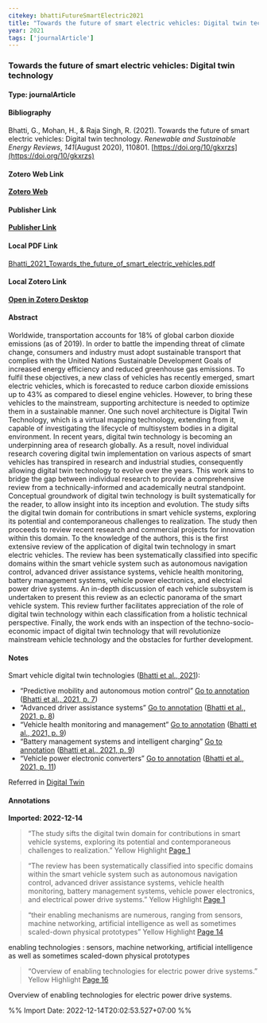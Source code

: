 ```yaml
---
citekey: bhattiFutureSmartElectric2021  
title: "Towards the future of smart electric vehicles: Digital twin technology"
year: 2021
tags: ['journalArticle']
---
```


### Towards the future of smart electric vehicles: Digital twin technology  

#### Type: journalArticle

#### Bibliography
  
Bhatti, G., Mohan, H., & Raja Singh, R. (2021). Towards the future of smart electric vehicles: Digital twin technology. _Renewable and Sustainable Energy Reviews_, _141_(August 2020), 110801. [https://doi.org/10/gkxrzs](https://doi.org/10/gkxrzs)  
  

#### Zotero Web Link
[**Zotero Web**](http://zotero.org/users/242940/items/Z5CP9QQX)  

#### Publisher Link
[**Publisher Link**](https://doi.org/10.1016/j.rser.2021.110801)  

#### Local PDF Link
[Bhatti_2021_Towards_the_future_of_smart_electric_vehicles.pdf](file:///C:/Users/User/Zotero/storage/9S287MQ8/Bhatti_2021_Towards_the_future_of_smart_electric_vehicles.pdf)  

#### Local Zotero Link
[**Open in Zotero Desktop**](zotero://select/library/items/Z5CP9QQX)  

#### Abstract

Worldwide, transportation accounts for 18% of global carbon dioxide emissions (as of 2019). In order to battle the impending threat of climate change, consumers and industry must adopt sustainable transport that complies with the United Nations Sustainable Development Goals of increased energy efficiency and reduced greenhouse gas emissions. To fulfil these objectives, a new class of vehicles has recently emerged, smart electric vehicles, which is forecasted to reduce carbon dioxide emissions up to 43% as compared to diesel engine vehicles. However, to bring these vehicles to the mainstream, supporting architecture is needed to optimize them in a sustainable manner. One such novel architecture is Digital Twin Technology, which is a virtual mapping technology, extending from it, capable of investigating the lifecycle of multisystem bodies in a digital environment. In recent years, digital twin technology is becoming an underpinning area of research globally. As a result, novel individual research covering digital twin implementation on various aspects of smart vehicles has transpired in research and industrial studies, consequently allowing digital twin technology to evolve over the years. This work aims to bridge the gap between individual research to provide a comprehensive review from a technically-informed and academically neutral standpoint. Conceptual groundwork of digital twin technology is built systematically for the reader, to allow insight into its inception and evolution. The study sifts the digital twin domain for contributions in smart vehicle systems, exploring its potential and contemporaneous challenges to realization. The study then proceeds to review recent research and commercial projects for innovation within this domain. To the knowledge of the authors, this is the first extensive review of the application of digital twin technology in smart electric vehicles. The review has been systematically classified into specific domains within the smart vehicle system such as autonomous navigation control, advanced driver assistance systems, vehicle health monitoring, battery management systems, vehicle power electronics, and electrical power drive systems. An in-depth discussion of each vehicle subsystem is undertaken to present this review as an eclectic panorama of the smart vehicle system. This review further facilitates appreciation of the role of digital twin technology within each classification from a holistic technical perspective. Finally, the work ends with an inspection of the techno-socio-economic impact of digital twin technology that will revolutionize mainstream vehicle technology and the obstacles for further development.


#### Notes
  
Smart vehicle digital twin technologies ([Bhatti et al., 2021](zotero://select/library/items/Z5CP9QQX)):

-   “Predictive mobility and autonomous motion control” [Go to annotation](zotero://open-pdf/library/items/9S287MQ8?page=7&annotation=undefined) ([Bhatti et al., 2021, p. 7](zotero://select/library/items/Z5CP9QQX))
-   “Advanced driver assistance systems” [Go to annotation](zotero://open-pdf/library/items/9S287MQ8?page=8&annotation=undefined) ([Bhatti et al., 2021, p. 8](zotero://select/library/items/Z5CP9QQX))
-   “Vehicle health monitoring and management” [Go to annotation](zotero://open-pdf/library/items/9S287MQ8?page=9&annotation=undefined) ([Bhatti et al., 2021, p. 9](zotero://select/library/items/Z5CP9QQX))
-   “Battery management systems and intelligent charging” [Go to annotation](zotero://open-pdf/library/items/9S287MQ8?page=9&annotation=undefined) ([Bhatti et al., 2021, p. 9](zotero://select/library/items/Z5CP9QQX))
-   “Vehicle power electronic converters” [Go to annotation](zotero://open-pdf/library/items/9S287MQ8?page=11&annotation=undefined) ([Bhatti et al., 2021, p. 11](zotero://select/library/items/Z5CP9QQX))

Referred in [Digital Twin](zotero://note/u/CCAVEUUB/?ignore=1)


#### Annotations
  
**Imported: 2022-12-14**

> “The study sifts the digital twin domain for contributions in smart vehicle systems, exploring its potential and contemporaneous challenges to realization.” Yellow Highlight [Page 1](zotero://open-pdf/library/items/9S287MQ8?page=1)

> “The review has been systematically classified into specific domains within the smart vehicle system such as autonomous navigation control, advanced driver assistance systems, vehicle health monitoring, battery management systems, vehicle power electronics, and electrical power drive systems.” Yellow Highlight [Page 1](zotero://open-pdf/library/items/9S287MQ8?page=1)

> “their enabling mechanisms are numerous, ranging from sensors, machine networking, artificial intelligence as well as sometimes scaled-down physical prototypes” Yellow Highlight [Page 14](zotero://open-pdf/library/items/9S287MQ8?page=14)

enabling technologies : sensors, machine networking, artificial intelligence as well as sometimes scaled-down physical prototypes

> “Overview of enabling technologies for electric power drive systems.” Yellow Highlight [Page 16](zotero://open-pdf/library/items/9S287MQ8?page=16)

Overview of enabling technologies for electric power drive systems.


%% Import Date: 2022-12-14T20:02:53.527+07:00 %%
